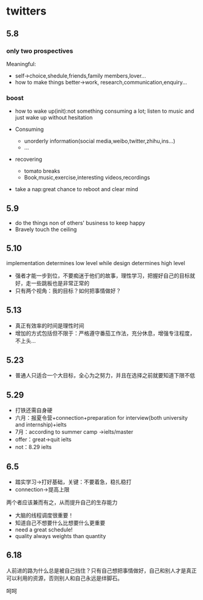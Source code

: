 # twitters

## 5.8

### only two prospectives

Meaningful:

- self->choice,shedule,friends,family members,lover...
- how to make things better->work, research,communication,enquiry...

### boost

- how to wake up(init):not something consuming a lot; listen to music and just wake up without hesitation
- Consuming
  - unorderly information(social media,weibo,twitter,zhihu,ins...)
  - ...

- recovering
  - tomato breaks
  - Book,music,exercise,interesting videos,recordings

- take a nap:great chance to reboot and clear mind

## 5.9

- do the things non of others' business to keep happy
- Bravely touch the ceiling

## 5.10

implementation determines low level while design determines high level

- 强者才能一步到位，不要痴迷于他们的故事，理性学习，把握好自己的目标就好，走一些跳板也是非常正常的
- 只有两个视角：我的目标？如何把事情做好？

## 5.13

- 真正有效率的时间是理性时间
- 增加的方式包括但不限于：严格遵守番茄工作法，充分休息，增强专注程度，不上头...

## 5.23

- 普通人只适合一个大目标，全心为之努力，并且在选择之前就要知道下限不低

## 5.29

- 打铁还需自身硬
- 六月：报夏令营+connection+preparation for interview(both university and internship)+ielts
- 7月：according to summer camp ->ielts/master
- offer：great->quit ielts
- not：8.29 ielts

## 6.5

- 踏实学习->打好基础，关键：不要着急，稳扎稳打
- connection->提高上限

两个者应该兼而有之，从而提升自己的生存能力

- 大脑的线程调度很重要！
- 知道自己不想要什么比想要什么更重要
- need a great schedule!
- quality always weights than quantity

## 6.18

人前进的路为什么总是被自己挡住？只有自己想把事情做好，自己和别人才是真正可以利用的资源，否则别人和自己永远是绊脚石。

呵呵